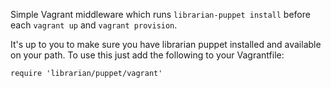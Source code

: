 
Simple Vagrant middleware which runs `librarian-puppet install` before
each `vagrant up` and `vagrant provision`.

It's up to you to make sure you have librarian puppet installed and
available on your path. To use this just add the following to your
Vagrantfile:

    require 'librarian/puppet/vagrant'  
